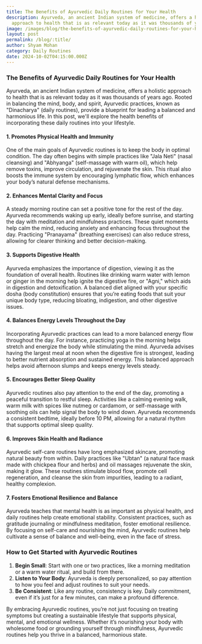```yaml
---
title: The Benefits of Ayurvedic Daily Routines for Your Health
description: Ayurveda, an ancient Indian system of medicine, offers a holistic
  approach to health that is as relevant today as it was thousands of years ago.
image: /images/blog/the-benefits-of-ayurvedic-daily-routines-for-your-health.webp
layout: post
permalink: /blog/:title/
author: Shyam Mohan
category: Daily Routines
date: 2024-10-02T04:15:00.000Z
---
```

### The Benefits of Ayurvedic Daily Routines for Your Health

Ayurveda, an ancient Indian system of medicine, offers a holistic approach to health that is as relevant today as it was thousands of years ago. Rooted in balancing the mind, body, and spirit, Ayurvedic practices, known as "Dinacharya" (daily routines), provide a blueprint for leading a balanced and harmonious life. In this post, we'll explore the health benefits of incorporating these daily routines into your lifestyle.

#### 1. **Promotes Physical Health and Immunity**

One of the main goals of Ayurvedic routines is to keep the body in optimal condition. The day often begins with simple practices like "Jala Neti" (nasal cleansing) and "Abhyanga" (self-massage with warm oil), which help remove toxins, improve circulation, and rejuvenate the skin. This ritual also boosts the immune system by encouraging lymphatic flow, which enhances your body’s natural defense mechanisms.

#### 2. **Enhances Mental Clarity and Focus**

A steady morning routine can set a positive tone for the rest of the day. Ayurveda recommends waking up early, ideally before sunrise, and starting the day with meditation and mindfulness practices. These quiet moments help calm the mind, reducing anxiety and enhancing focus throughout the day. Practicing "Pranayama" (breathing exercises) can also reduce stress, allowing for clearer thinking and better decision-making.

#### 3. **Supports Digestive Health**

Ayurveda emphasizes the importance of digestion, viewing it as the foundation of overall health. Routines like drinking warm water with lemon or ginger in the morning help ignite the digestive fire, or "Agni," which aids in digestion and detoxification. A balanced diet aligned with your specific dosha (body constitution) ensures that you’re eating foods that suit your unique body type, reducing bloating, indigestion, and other digestive issues.

#### 4. **Balances Energy Levels Throughout the Day**

Incorporating Ayurvedic practices can lead to a more balanced energy flow throughout the day. For instance, practicing yoga in the morning helps stretch and energize the body while stimulating the mind. Ayurveda advises having the largest meal at noon when the digestive fire is strongest, leading to better nutrient absorption and sustained energy. This balanced approach helps avoid afternoon slumps and keeps energy levels steady.

#### 5. **Encourages Better Sleep Quality**

Ayurvedic routines also pay attention to the end of the day, promoting a peaceful transition to restful sleep. Activities like a calming evening walk, warm milk with spices like nutmeg or cardamom, or self-massage with soothing oils can help signal the body to wind down. Ayurveda recommends a consistent bedtime, ideally before 10 PM, allowing for a natural rhythm that supports optimal sleep quality.

#### 6. **Improves Skin Health and Radiance**

Ayurvedic self-care routines have long emphasized skincare, promoting natural beauty from within. Daily practices like "Ubtan" (a natural face mask made with chickpea flour and herbs) and oil massages rejuvenate the skin, making it glow. These routines stimulate blood flow, promote cell regeneration, and cleanse the skin from impurities, leading to a radiant, healthy complexion.

#### 7. **Fosters Emotional Resilience and Balance**

Ayurveda teaches that mental health is as important as physical health, and daily routines help create emotional stability. Consistent practices, such as gratitude journaling or mindfulness meditation, foster emotional resilience. By focusing on self-care and nourishing the mind, Ayurvedic routines help cultivate a sense of balance and well-being, even in the face of stress.

### How to Get Started with Ayurvedic Routines

1. **Begin Small**: Start with one or two practices, like a morning meditation or a warm water ritual, and build from there.
2. **Listen to Your Body**: Ayurveda is deeply personalized, so pay attention to how you feel and adjust routines to suit your needs.
3. **Be Consistent**: Like any routine, consistency is key. Daily commitment, even if it’s just for a few minutes, can make a profound difference.

By embracing Ayurvedic routines, you’re not just focusing on treating symptoms but creating a sustainable lifestyle that supports physical, mental, and emotional wellness. Whether it’s nourishing your body with wholesome food or grounding yourself through mindfulness, Ayurvedic routines help you thrive in a balanced, harmonious state.

